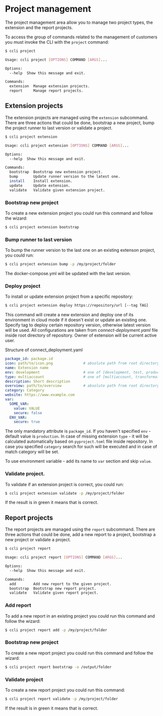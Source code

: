 # Project management

The project management area allow you to manage two project types, the extension and the report projects.

To access the group of commands related to the management of customers you must invoke the CLI with the `project` command:

```sh
$ ccli project

Usage: ccli project [OPTIONS] COMMAND [ARGS]...

Options:
  --help  Show this message and exit.

Commands:
  extension  Manage extension projects.
  report     Manage report projects.
```

## Extension projects

The extension projects are managed using the `extension` subcommand. There are three actions that could be done, bootstrap a new project, bump the project runner to last version or validate a project.

```sh
$ ccli project extension

Usage: ccli project extension [OPTIONS] COMMAND [ARGS]...

Options:
  --help  Show this message and exit.

Commands:
  bootstrap  Bootstrap new extension project.
  bump       Update runner version to the latest one.
  install    Install extension.
  update     Update extension.
  validate   Validate given extension project.
```

### Bootstrap new project

To create a new extension project you could run this command and follow the wizard:

```sh
$ ccli project extension bootstrap
```

### Bump runner to last version

To bump the runner version to the last one on an existing extenson project, you could run:

```sh
$ ccli project extension bump -p /my/project/folder
```

The docker-compose.yml will be updated with the last version.

### Deploy project

To install or update extension project from a specific repository:

```sh
$ ccli project extension deploy https://repository/url [--tag TAG]
```

This command will create a new extension and deploy one of its environment in cloud mode if it doesn't
exist or update an existing one. Specify tag to deploy certain repository version, otherwise latest version
will be used. All configurations are taken from _connect-deployment.yaml_ file inside root directory
of repository. Owner of extension will be current active user.

Structure of connect_deployment.yaml
```yaml
package_id: package.id
icon: path/to/icon.png              # absolute path from root directory
name: Extension name
env: development                    # one of [development, test, production]
type: multiaccount                  # one of [multiaccount, transformations]
description: Short description 
overview: path/to/overview          # absolute path from root directory
category: Category                  
website: https://www.example.com    
var:
  SOME_VAR:
    value: VALUE
    secure: false
  ENV_VAR:
    secure: true
```

The only mandatory attribute is `package_id`. If you haven't specified
`env` - default value is `production`. In case of missing extension `type` - it will be calculated automatically
based on `pyproject.toml` file inside repository. In case you specified `category` search for such 
will be executed and in case of match category will be set.

To use environment variable - add its name to `var` section and skip `value`.

### Validate project.

To validate if an extension project is correct, you could run:

```sh
$ ccli project extension validate -p /my/project/folder
```

If the result is in green it means that is correct.

## Report projects

The report projects are managed using the `report` subcommand. There are three actions that could be done, add a new report to a project, bootstrap a new project or validate a project.

```sh
$ ccli project report

Usage: ccli project report [OPTIONS] COMMAND [ARGS]...

Options:
  --help  Show this message and exit.

Commands:
  add        Add new report to the given project.
  bootstrap  Bootstrap new report project.
  validate   Validate given report project.
```

### Add report

To add a new report in an existing project you could run this command and follow the wizard:

```sh
$ ccli project report add -p /my/project/folder
```

### Bootstrap new project

To create a new report project you could run this command and follow the wizard:

```sh
$ ccli project report bootstrap -o /output/folder
```

### Validate project

To create a new report project you could run this command:

```sh
$ ccli project report validate -p /my/project/folder
```

If the result is in green it means that is correct.
